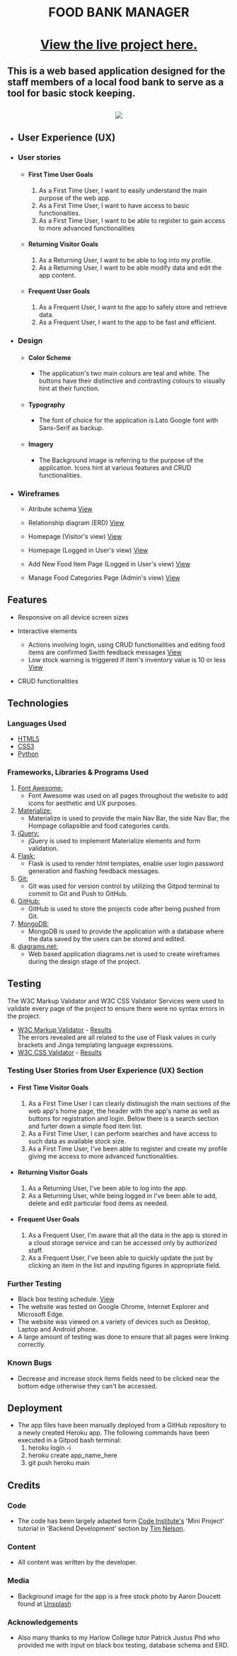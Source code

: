 <h1 align="center">FOOD BANK MANAGER<h1>

<p align="center">
    <a href="https://food-bank-manager.herokuapp.com/">View the live project here.</a>
</p>

## This is a web based application designed for the staff members of a local food bank to serve as a tool for basic stock keeping.

<h2 align="center"><img src="https://i.ibb.co/0tRh3g5/responsive-design.png"></h2>

-   ## User Experience (UX)

-   ### User stories

    -   #### First Time User Goals

        1. As a First Time User, I want to easily understand the main purpose of the web app.
        2. As a First Time User, I want to have access to basic functionaities. 
        3. As a First Time User, I want to be able to register to gain access to more advanced functionalities
    
    -   #### Returning Visitor Goals

        1. As a Returning User, I want to be able to log into my profile.
        2. As a Returning User, I want to be able modify data and edit the app content.
    
    -   #### Frequent User Goals

        1. As a Frequent User, I want to the app to safely store and retrieve data.        
        2. As a Frequent User, I want to the app to be fast and efficient.

-   ### Design

    -   #### Color Scheme
        -   The application's two main colours are teal and white. The buttons have their distinctive and contrasting colours to visually hint at their function.

    -   #### Typography
        -   The font of choice for the application is Lato Google font with Sans-Serif as backup.

    -   #### Imagery
        -   The Background image is referring to the purpose of the application. Icons hint at various features and CRUD functionalities.

*   ### Wireframes
    -   Atribute schema [View](/static/img/Database_schema.PNG)

    -   Relationship diagram (ERD) [View](/static/img/Relationship_diagram_(ERD).PNG)

    -   Homepage (Visitor's view) [View](/static/img/Homepage.png)

    -   Homepage (Logged in User's view) [View](/static/img/user_loggedin_view.png)

    -   Add New Food Item Page (Logged in User's view) [View](/static/img/add_new_item_view.png)

    -   Manage Food Categories Page (Admin's view) [View](/static/img/manage_food_categories_view.png)
    
## Features

- Responsive on all device screen sizes

- Interactive elements 
    -   Actions involving login, using CRUD functionalities and editing food items are confirmed Swith feedback messages [View](/static/img/feedback_message.png) 
    - Low stock warning is triggered if item's inventory value is 10 or less [View](/static/img/low_stock_warning.png)

- CRUD functionalities

## Technologies

### Languages Used

-   [HTML5](https://en.wikipedia.org/wiki/HTML5)
-   [CSS3](https://en.wikipedia.org/wiki/Cascading_Style_Sheets)
-   [Python](https://www.python.org/)

### Frameworks, Libraries & Programs Used

1. [Font Awesome:](http://fontawesome.com/)
    - Font Awesome was used on all pages throughout the website to add icons for aesthetic and UX purposes.
1. [Materialize:](https://materializecss.com/)
    - Materialize is used to provide the main Nav Bar, the side Nav Bar, the Hompage collapsible and food categories cards.
1. [jQuery:](http://jquery.com/)
    - jQuery is used to implement Materialize elements and form validation.
1. [Flask:](https://palletsprojects.com/p/flask/)
    - Flask is used to render html templates, enable user login password generation and flashing feedback messages.
1. [Git:](https://git-scm.com/)
    - Git was used for version control by utilizing the Gitpod terminal to commit to Git and Push to GitHub.
1. [GitHub:](https://github.com/)
    - GitHub is used to store the projects code after being pushed from Git.
1. [MongoDB:](https://www.mongodb.com/)
    - MongoDB is used to provide the application with a database where the data saved by the users can be stored and edited.
1. [diagrams.net:](https://app.diagrams.net/)
    - Web based application diagrams.net is used to create wireframes during the design stage of the project.

## Testing

The W3C Markup Validator and W3C CSS Validator Services were used to validate every page of the project to ensure there were no syntax errors in the project.

-   [W3C Markup Validator](https://jigsaw.w3.org/css-validator/#validate_by_input) - [Results](/static/img/W3C_markup_validator.PNG) <br>
    The errors revealed are all related to the use of Flask values in curly brackets and Jinga templating language expressions.
-   [W3C CSS Validator](https://jigsaw.w3.org/css-validator/#validate_by_input) - [Results](/static/img/W3C_CSS_validator.PNG)

### Testing User Stories from User Experience (UX) Section

-   #### First Time Visitor Goals

    1. As a First Time User I can clearly distinugish the main sections of the web app's home page, the header with the app's name as well as buttons for registration and login. Below there is a search section and furter down a simple food item list.
    2. As a First Time User, I can perform searches and have access to such data as available stock size.
    3. As a First Time User, I've been able to register and create my profile giving me access to more advanced functionalities.

-   #### Returning Visitor Goals

    1. As a Returning User, I've been able to log into the app.
    2. As a Returning User, while being logged in I've been able to add, delete and edit particular food items as needed.

-   #### Frequent User Goals

    1. As a Frequent User, I'm aware that all the data in the app is stored in a cloud storage service and can be accessed only by authorized staff.
    2. As a Frequent User, I've been able to quickly update the just by clicking an item in the list and inputing figures in appropriate field.

### Further Testing
-   Black box testing schedule. [View](https://docs.google.com/document/d/1Xp4ro9cAy7-rdSsMTUlwHNvY8mwdun3R/edit?usp=sharing&ouid=113273292568686929472&rtpof=true&sd=true)
-   The website was tested on Google Chrome, Internet Explorer and Microsoft Edge.
-   The website was viewed on a variety of devices such as Desktop, Laptop and Android phone.
-   A large amount of testing was done to ensure that all pages were linking correctly.

### Known Bugs

-   Decrease and increase stock items fields need to be clicked near the bottom edge otherwise they can't be accessed. 

## Deployment

-   The app files have been manually deployed from a GitHub repository to a newly created Heroku app. The following commands have been executed in a Gitpod bash terminal:<br>
    1.  heroku login -i
    2.  heroku create app_name_here
    3.  git push heroku main

## Credits

### Code
-   The code has been largely adapted form [Code Institute's](https://codeinstitute.net/) 'Mini Project' tutorial in 'Backend Development' section by [Tim Nelson](https://github.com/TravelTimN).

### Content
-   All content was written by the developer.

### Media
-   Background image for the app is a free stock photo by Aaron Doucett found at [Unsplash](https://unsplash.com/photos/liOAS02GnfY)

### Acknowledgements
-   Also many thanks to my Harlow College tutor Patrick Justus Phd who provided me with input on black box testing, database schema and ERD.

